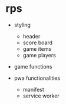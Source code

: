 # rps 

* styling
    * header 
    * score board
    * game items 
    * game players

* game functions 
* pwa functionalities
    * manifest 
    * service worker